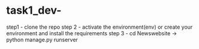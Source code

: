 # task1_dev-


step1 - clone the repo 
step 2 - activate the environment(env) or create your environment and install the requirements
step 3 - cd Newswebsite -> python manage.py runserver
